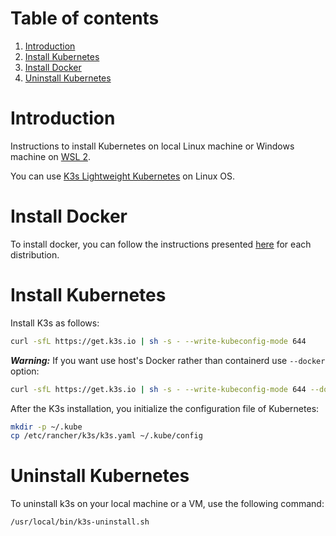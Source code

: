 # Table of contents

1. [Introduction](#introduction)
2. [Install Kubernetes](#install-kubernetes)
3. [Install Docker](#install-docker)
4. [Uninstall Kubernetes](#uninstall-kubernetes)

# Introduction

Instructions to install Kubernetes on local Linux machine or Windows machine on [WSL 2](wsl2.md).

You can use [K3s Lightweight Kubernetes](https://rancher.com/docs/k3s/latest/en/) on Linux OS.

# Install Docker

To install docker, you can follow the instructions presented [here](https://docs.docker.com/engine/install/) for each
distribution.

# Install Kubernetes

Install K3s as follows:

```bash
curl -sfL https://get.k3s.io | sh -s - --write-kubeconfig-mode 644
```

***Warning:*** If you want use host's Docker rather than containerd use `--docker` option:

```bash
curl -sfL https://get.k3s.io | sh -s - --write-kubeconfig-mode 644 --docker
```

After the K3s installation, you initialize the configuration file of Kubernetes:

```bash
mkdir -p ~/.kube
cp /etc/rancher/k3s/k3s.yaml ~/.kube/config
```

# Uninstall Kubernetes 

To uninstall k3s on your local machine or a VM, use the following command:

```bash
/usr/local/bin/k3s-uninstall.sh
```

